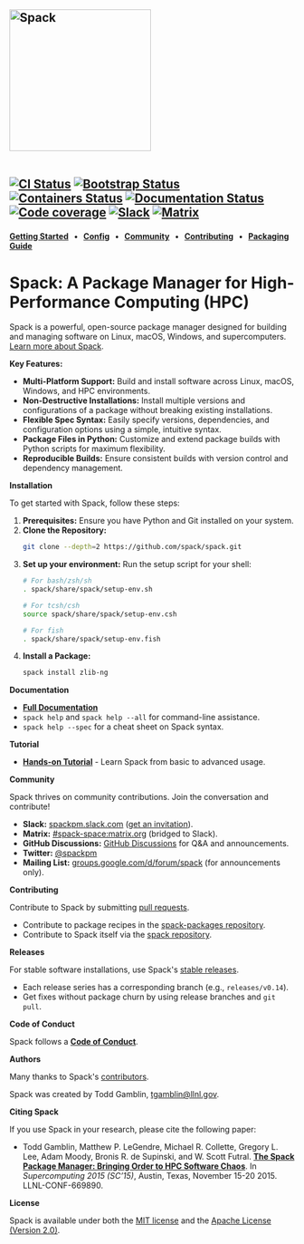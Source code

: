 <div align="left">

<h2>
<picture>
  <source media="(prefers-color-scheme: dark)" srcset="https://cdn.rawgit.com/spack/spack/develop/share/spack/logo/spack-logo-white-text.svg" width="250">
  <source media="(prefers-color-scheme: light)" srcset="https://cdn.rawgit.com/spack/spack/develop/share/spack/logo/spack-logo-text.svg" width="250">
  <img alt="Spack" src="https://cdn.rawgit.com/spack/spack/develop/share/spack/logo/spack-logo-text.svg" width="250">
</picture>

<br>
<br clear="all">

<a href="https://github.com/spack/spack/actions/workflows/ci.yml"><img src="https://github.com/spack/spack/workflows/ci/badge.svg" alt="CI Status"></a>
<a href="https://github.com/spack/spack/actions/workflows/bootstrapping.yml"><img src="https://github.com/spack/spack/actions/workflows/bootstrap.yml/badge.svg" alt="Bootstrap Status"></a>
<a href="https://github.com/spack/spack/actions/workflows/build-containers.yml"><img src="https://github.com/spack/spack/actions/workflows/build-containers.yml/badge.svg" alt="Containers Status"></a>
<a href="https://spack.readthedocs.io"><img src="https://readthedocs.org/projects/spack/badge/?version=latest" alt="Documentation Status"></a>
<a href="https://codecov.io/gh/spack/spack"><img src="https://codecov.io/gh/spack/spack/branch/develop/graph/badge.svg" alt="Code coverage"/></a>
<a href="https://slack.spack.io"><img src="https://slack.spack.io/badge.svg" alt="Slack"/></a>
<a href="https://matrix.to/#/#spack-space:matrix.org"><img src="https://img.shields.io/matrix/spack-space%3Amatrix.org?label=matrix" alt="Matrix"/></a>

</h2>

**[Getting Started] &nbsp; • &nbsp; [Config] &nbsp; • &nbsp; [Community] &nbsp; • &nbsp; [Contributing] &nbsp; • &nbsp; [Packaging Guide]**

[Getting Started]: https://spack.readthedocs.io/en/latest/getting_started.html
[Config]: https://spack.readthedocs.io/en/latest/configuration.html
[Community]: #community
[Contributing]: https://spack.readthedocs.io/en/latest/contribution_guide.html
[Packaging Guide]: https://spack.readthedocs.io/en/latest/packaging_guide.html

</div>

# Spack: A Package Manager for High-Performance Computing (HPC)

Spack is a powerful, open-source package manager designed for building and managing software on Linux, macOS, Windows, and supercomputers.  [Learn more about Spack](https://github.com/spack/spack).

**Key Features:**

*   **Multi-Platform Support:** Build and install software across Linux, macOS, Windows, and HPC environments.
*   **Non-Destructive Installations:** Install multiple versions and configurations of a package without breaking existing installations.
*   **Flexible Spec Syntax:** Easily specify versions, dependencies, and configuration options using a simple, intuitive syntax.
*   **Package Files in Python:** Customize and extend package builds with Python scripts for maximum flexibility.
*   **Reproducible Builds:** Ensure consistent builds with version control and dependency management.

**Installation**

To get started with Spack, follow these steps:

1.  **Prerequisites:** Ensure you have Python and Git installed on your system.
2.  **Clone the Repository:**
    ```bash
    git clone --depth=2 https://github.com/spack/spack.git
    ```
3.  **Set up your environment:**  Run the setup script for your shell:
    ```bash
    # For bash/zsh/sh
    . spack/share/spack/setup-env.sh

    # For tcsh/csh
    source spack/share/spack/setup-env.csh

    # For fish
    . spack/share/spack/setup-env.fish
    ```
4.  **Install a Package:**
    ```bash
    spack install zlib-ng
    ```

**Documentation**

*   [**Full Documentation**](https://spack.readthedocs.io/)
*   `spack help` and `spack help --all` for command-line assistance.
*   `spack help --spec` for a cheat sheet on Spack syntax.

**Tutorial**

*   [**Hands-on Tutorial**](https://spack-tutorial.readthedocs.io/) - Learn Spack from basic to advanced usage.

**Community**

Spack thrives on community contributions. Join the conversation and contribute!

*   **Slack:** [spackpm.slack.com](https://spackpm.slack.com) ([get an invitation](https://slack.spack.io)).
*   **Matrix:** [#spack-space:matrix.org](https://matrix.to/#/#spack-space:matrix.org) (bridged to Slack).
*   **GitHub Discussions:** [GitHub Discussions](https://github.com/spack/spack/discussions) for Q&A and announcements.
*   **Twitter:** [@spackpm](https://twitter.com/spackpm)
*   **Mailing List:** [groups.google.com/d/forum/spack](https://groups.google.com/d/forum/spack) (for announcements only).

**Contributing**

Contribute to Spack by submitting [pull requests](https://help.github.com/articles/using-pull-requests/).

*   Contribute to package recipes in the [spack-packages repository](https://github.com/spack/spack-packages).
*   Contribute to Spack itself via the [spack repository](https://github.com/spack/spack).

**Releases**

For stable software installations, use Spack's [stable releases](https://github.com/spack/spack/releases).

*   Each release series has a corresponding branch (e.g., `releases/v0.14`).
*   Get fixes without package churn by using release branches and `git pull`.

**Code of Conduct**

Spack follows a [**Code of Conduct**](.github/CODE_OF_CONDUCT.md).

**Authors**

Many thanks to Spack's [contributors](https://github.com/spack/spack/graphs/contributors).

Spack was created by Todd Gamblin, tgamblin@llnl.gov.

**Citing Spack**

If you use Spack in your research, please cite the following paper:

 * Todd Gamblin, Matthew P. LeGendre, Michael R. Collette, Gregory L. Lee,
   Adam Moody, Bronis R. de Supinski, and W. Scott Futral.
   [**The Spack Package Manager: Bringing Order to HPC Software Chaos**](https://www.computer.org/csdl/proceedings/sc/2015/3723/00/2807623.pdf).
   In *Supercomputing 2015 (SC’15)*, Austin, Texas, November 15-20 2015. LLNL-CONF-669890.

**License**

Spack is available under both the [MIT license](https://github.com/spack/spack/blob/develop/LICENSE-MIT) and the [Apache License (Version 2.0)](https://github.com/spack/spack/blob/develop/LICENSE-APACHE).